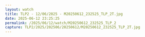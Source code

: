 ```yaml
---
layout: watch
title: TLP2 - 12/06/2025 - M20250612_232525_TLP_2T.jpg
date: 2025-06-12 23:25:25
permalink: /2025/06/12/watch/M20250612_232525_TLP_2
capture: TLP2/2025/202506/20250612/M20250612_232525_TLP_2T.jpg
---
```

